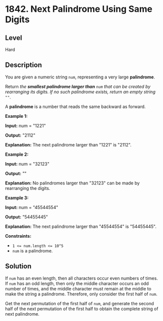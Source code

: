 # 1842. Next Palindrome Using Same Digits
## Level
Hard

## Description
You are given a numeric string `num`, representing a very large **palindrome**.

Return *the **smallest palindrome larger than** `num` that can be created by rearranging its digits. If no such palindrome exists, return an empty string `""`*.

A **palindrome** is a number that reads the same backward as forward.

**Example 1:**

**Input:** num = "1221"

**Output:** "2112"

**Explanation:** The next palindrome larger than "1221" is "2112".

**Example 2:**

**Input:** num = "32123"

**Output:** ""

**Explanation:** No palindromes larger than "32123" can be made by rearranging the digits.

**Example 3:**

**Input:** num = "45544554"

**Output:** "54455445"

**Explanation:** The next palindrome larger than "45544554" is "54455445".

**Constraints:**

* `1 <= num.length <= 10^5`
* `num` is a palindrome.

## Solution
If `num` has an even length, then all characters occur even numbers of times. If `num` has an odd length, then only the middle character occurs an odd number of times, and the middle character must remain at the middle to make the string a palindrome. Therefore, only consider the first half of `num`.

Get the next permutation of the first half of `num`, and generate the second half of the next permutation of the first half to obtain the complete string of next palindrome.
